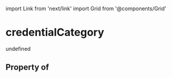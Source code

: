 import Link from 'next/link'
import Grid from '@components/Grid'

# credentialCategory

undefined

## Property of



